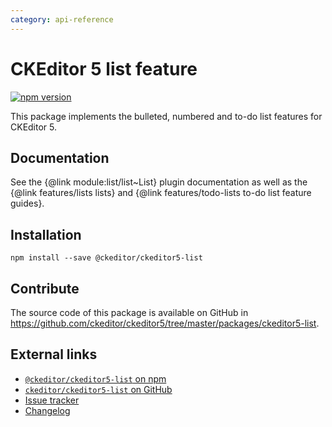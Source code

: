 ```yaml
---
category: api-reference
---
```


# CKEditor 5 list feature

[![npm version](https://badge.fury.io/js/%40ckeditor%2Fckeditor5-list.svg)](https://www.npmjs.com/package/@ckeditor/ckeditor5-list)

This package implements the bulleted, numbered and to-do list features for CKEditor 5.

## Documentation

See the {@link module:list/list~List} plugin documentation as well as the {@link features/lists lists} and {@link features/todo-lists to-do list feature guides}.

## Installation

```
npm install --save @ckeditor/ckeditor5-list
```

## Contribute

The source code of this package is available on GitHub in https://github.com/ckeditor/ckeditor5/tree/master/packages/ckeditor5-list.

## External links

* [`@ckeditor/ckeditor5-list` on npm](https://www.npmjs.com/package/@ckeditor/ckeditor5-list)
* [`ckeditor/ckeditor5-list` on GitHub](https://github.com/ckeditor/ckeditor5/tree/master/packages/ckeditor5-list)
* [Issue tracker](https://github.com/ckeditor/ckeditor5/issues)
* [Changelog](https://github.com/ckeditor/ckeditor5/blob/master/CHANGELOG.md)
